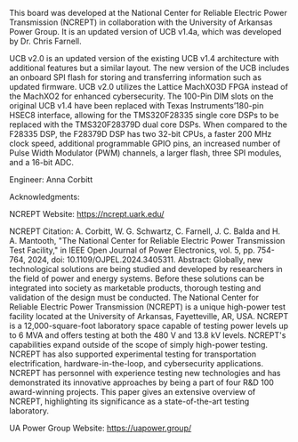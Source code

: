 This board was developed at the National Center for Reliable Electric Power Transmission (NCREPT) in collaboration with the University of Arkansas Power Group. It is an updated version of UCB v1.4a, which was developed by Dr. Chris Farnell. 

UCB v2.0 is an updated version of the existing UCB v1.4 architecture with additional features but a similar layout. 
The new version of the UCB includes an onboard SPI flash for storing and transferring information such as updated firmware. 
UCB v2.0 utilizes the Lattice MachXO3D FPGA instead of the MachXO2 for enhanced cybersecurity. 
The 100-Pin DIM slots on the original UCB v1.4 have been replaced with Texas Instruments’180-pin HSEC8 interface, allowing for the TMS320F28335 single core DSPs to be replaced with the TMS320F28379D dual core DSPs.
When compared to the F28335 DSP, the F28379D DSP has two 32-bit CPUs, a faster 200 MHz clock speed, additional programmable GPIO pins, an increased number of Pulse Width Modulator (PWM) channels, a larger flash, three SPI modules, and a 16-bit ADC.

Engineer: Anna Corbitt


Acknowledgments:

NCREPT Website: https://ncrept.uark.edu/

NCREPT Citation: A. Corbitt, W. G. Schwartz, C. Farnell, J. C. Balda and H. A. Mantooth, "The National Center for Reliable Electric Power Transmission Test Facility," in IEEE Open Journal of Power Electronics, vol. 5, pp. 754-764, 2024, doi: 10.1109/OJPEL.2024.3405311. 
Abstract: Globally, new technological solutions are being studied and developed by researchers in the field of power and energy systems. Before these solutions can be integrated into society as marketable products, thorough testing and validation of the design must be conducted. 
The National Center for Reliable Electric Power Transmission (NCREPT) is a unique high-power test facility located at the University of Arkansas, Fayetteville, AR, USA. NCREPT is a 12,000-square-foot laboratory space capable of testing power levels up to 6 MVA and offers testing at both the 480 V and 13.8 kV levels. 
NCREPT's capabilities expand outside of the scope of simply high-power testing. NCREPT has also supported experimental testing for transportation electrification, hardware-in-the-loop, and cybersecurity applications. 
NCREPT has personnel with experience testing new technologies and has demonstrated its innovative approaches by being a part of four R&D 100 award-winning projects. This paper gives an extensive overview of NCREPT, highlighting its significance as a state-of-the-art testing laboratory.

UA Power Group Website: https://uapower.group/
